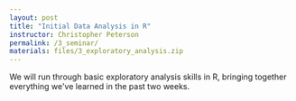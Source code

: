 ```yaml
---
layout: post
title: "Initial Data Analysis in R"
instructor: Christopher Peterson
permalink: /3_seminar/
materials: files/3_exploratory_analysis.zip
---
```


We will run through basic exploratory analysis skills in R, bringing together everything we've learned in the past two weeks.
